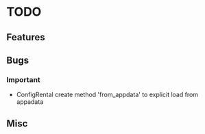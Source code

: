 # TODO

## Features

## Bugs

### Important

- ConfigRental create method 'from_appdata' to explicit load from appadata

## Misc